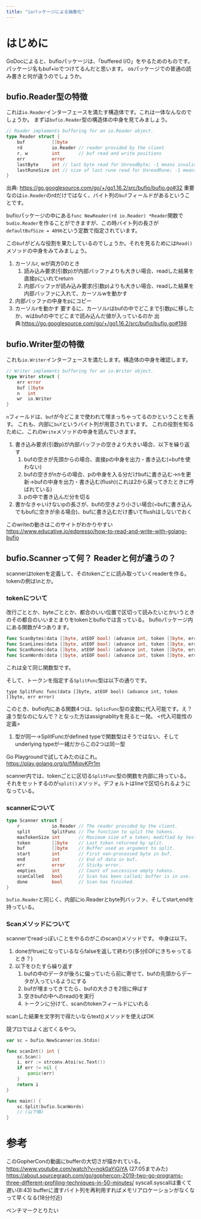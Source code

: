 ```yaml
---
title: "ioパッケージによる抽象化"
---
```

# はじめに
GoDocによると、bufioパッケージは、「buffered I/O」をやるためのものです。
パッケージ名もbuf+ioでつけてるんだと思います。
osパッケージでの普通の読み書きと何が違うのでしょうか。

## bufio.Reader型の特徴
これは`io.Reader`インターフェースを満たす構造体です。これは一体なんなのでしょうか。
まずは`bufio.Reader`型の構造体の中身を見てみましょう。
```go
// Reader implements buffering for an io.Reader object.
type Reader struct {
	buf          []byte
	rd           io.Reader // reader provided by the client
	r, w         int       // buf read and write positions
	err          error
	lastByte     int // last byte read for UnreadByte; -1 means invalid
	lastRuneSize int // size of last rune read for UnreadRune; -1 means invalid
}
```
出典: https://go.googlesource.com/go/+/go1.16.2/src/bufio/bufio.go#32
重要なのは`io.Reader`のrdだけではなく、バイト列の`buf`フィールドがあるということです。

bufioパッケージの中にある`func NewReader(rd io.Reader) *Reader`関数で`budio.Reader`を作ることができますが、この時バイト列の長さが`defaultBufSize = 4096`という定数で指定されています。

この`buf`がどんな役割を果たしているのでしょうか。それを見るためには`Read()`メソッドの中身をみてみましょう。
1. カーソルr, wが両方0のとき
	1. 読み込み要求(引数p)が内部バッファよりも大きい場合、readした結果を直接pにいれてreturn
	2. 内部バッファが読み込み要求(引数p)よりも大きい場合、readした結果を内部バッファに入れて、カーソルwを動かす
2. 内部バッファの中身をpにコピー
3. カーソルrを動かす
要するに、カーソルrはbufの中でどこまで引数pに移したか、wはbufの中でどこまで読み込んだ値が入っているのか
出典:https://go.googlesource.com/go/+/go1.16.2/src/bufio/bufio.go#198

## bufio.Writer型の特徴
これも`io.Writer`インターフェースを満たします。構造体の中身を確認します。
```go
// Writer implements buffering for an io.Writer object.
type Writer struct {
	err error
	buf []byte
	n   int
	wr  io.Writer
}
```
`n`フィールドは、`buf`が今どこまで使われて埋まっちゃってるのかということを表す。
これも、内部に`buf`というバイト列が用意されています。
これの役割を知るために、これの`Write`メソッドの中身を読んでいきます。
1. 書き込み要求(引数p)が内部バッファの空きより大きい場合、以下を繰り返す
	1. bufの空きが先頭からの場合、直接pの中身を出力・書き込む(=bufを使わない)
	2. bufの空きがnからの場合、pの中身を入る分だけbufに書き込む→nを更新→bufの中身を出力・書き込む(flush)(これは2から戻ってきたときに呼ばれている)
	3. pの中で書き込んだ分を切る
2. 書かなきゃいけないpの長さが、bufの空きより小さい場合(=bufに書き込んでもbufに空きが余る場合)、bufに書き込むだけ書いてflushはしないでおく

このwriteの動きはこのサイトがわかりやすい
https://www.educative.io/edpresso/how-to-read-and-write-with-golang-bufio

## bufio.Scannerって何？ Readerと何が違うの？
scannerはtokenを定義して、そのtokenごとに読み取っていくreaderを作る。tokenの例は\nとか。

### tokenについて
改行ごととか、byteごととか、都合のいい位置で区切って読みたいとかいうときのその都合のいいまとまりをtokenとbufioでは言っている。
bufioパッケージ内にある関数が4つあります。
```go
func ScanBytes(data []byte, atEOF bool) (advance int, token []byte, err error)
func ScanLines(data []byte, atEOF bool) (advance int, token []byte, err error)
func ScanRunes(data []byte, atEOF bool) (advance int, token []byte, err error)
func ScanWords(data []byte, atEOF bool) (advance int, token []byte, err error)
```
これは全て同じ関数型です。

そして、トークンを指定する`SplitFunc`型は以下の通りです。
```
type SplitFunc func(data []byte, atEOF bool) (advance int, token []byte, err error)
```
このとき、bufio内にある関数4つは、`SplicFunc`型の変数に代入可能です。え？違う型なのになんで？となった方はassignablityを見ると一発。
<代入可能性の定義>
1. 型が同一→SplitFuncがdefined typeで関数型はそうではない、そしてunderlying typeが一緒だからこの2つは同一型

Go Playgroundで試してみたのはこれ。
https://play.golang.org/p/fIMjqvKPr1m

scanner内では、tokenごとに区切る`SplitFunc`型の関数を内部に持っている。
それをセットするのが`split()`メソッド。デフォルトはlineで区切られるようになっている。

### scannerについて
```go
type Scanner struct {
	r            io.Reader // The reader provided by the client.
	split        SplitFunc // The function to split the tokens.
	maxTokenSize int       // Maximum size of a token; modified by tests.
	token        []byte    // Last token returned by split.
	buf          []byte    // Buffer used as argument to split.
	start        int       // First non-processed byte in buf.
	end          int       // End of data in buf.
	err          error     // Sticky error.
	empties      int       // Count of successive empty tokens.
	scanCalled   bool      // Scan has been called; buffer is in use.
	done         bool      // Scan has finished.
}
```
`bufio.Reader`と同じく、内部にio.Readerとbyte列バッファ、そしてstart,endを持っている。

### Scanメソッドについて
scannerでreadっぽいことをやるのがこのscan()メソッドです。
中身は以下。
1. doneがtrueになっているならfalseを返して終わり(多分EOFにきちゃってるとき？)
2. 以下をひたすら繰り返す
	1. bufの中のデータが後ろに偏っていたら前に寄せて、bufの先頭からデータが入っているようにする
	2. bufが埋まってきてたら、bufの大きさを2倍に伸ばす
	3. 空きbufの中へのread()を実行
	4. トークンに分けて、scanのtokenフィールドにいれる

scanした結果を文字列で得たいならtext()メソッドを使えばOK

競プロではよく出てくるやつ。
```go
var sc = bufio.NewScanner(os.Stdin)

func scanInt() int {
	sc.Scan()
	i, err := strconv.Atoi(sc.Text())
	if err != nil {
		panic(err)
	}
	return i
}

func main() {
	sc.Split(bufio.ScanWords)
	// (以下略)
}
```

# 参考
このGopherConの動画にbufferの大切さが描かれている。
https://www.youtube.com/watch?v=nok0aYiGiYA
(27:05までみた)
https://about.sourcegraph.com/go/gophercon-2019-two-go-programs-three-different-profiling-techniques-in-50-minutes/
syscall.syscallは重くて遅い(8:43)
bufferに渡すバイト列を再利用すればメモリアロケーションがなくなって早くなる(18分付近)

ベンチマークとりたい